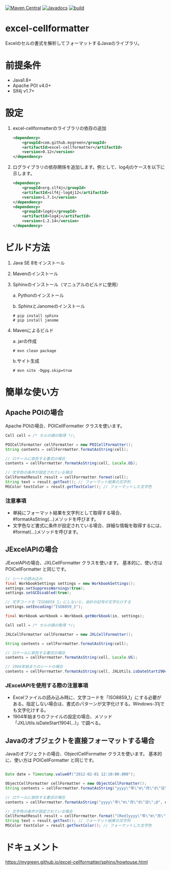 [![Maven Central](https://maven-badges.herokuapp.com/maven-central/com.github.mygreen/excel-cellformatter/badge.svg)](https://maven-badges.herokuapp.com/maven-central/com.github.mygreen/excel-cellformatter/)
[![Javadocs](http://javadoc.io/badge/com.github.mygreen/excel-cellformatter.svg?color=blue)](http://javadoc.io/doc/com.github.mygreen/excel-cellformatter)
[![build](https://github.com/mygreen/excel-cellformatter/actions/workflows/maven.yml/badge.svg)](https://github.com/mygreen/excel-cellformatter/actions/workflows/maven.yml)

# excel-cellformatter
Excelのセルの書式を解析してフォーマットするJavaのライブラリ。

# 前提条件
+ Java1.8+
+ Apache POI v4.0+
+ Slf4j v1.7+


# 設定

1. excel-cellformatterのライブラリの依存の追加
    ```xml
    <dependency>
        <groupId>com.github.mygreen</groupId>
        <artifactId>excel-cellformatter</artifactId>
        <version>0.12</version>
    </dependency>
    ```

2. ログライブラリの依存関係を追加します。例として、log4jのケースを以下に示します。
    ```xml
    <dependency>
        <groupId>org.slf4j</groupId>
        <artifactId>slf4j-log4j12</artifactId>
        <version>1.7.1</version>
    </dependency>
    <dependency>
        <groupId>log4j</groupId>
        <artifactId>log4j</artifactId>
        <version>1.2.14</version>
    </dependency>
    ```

# ビルド方法

1. Java SE 8をインストール
2. Mavenのインストール
3. Sphinxのインストール（マニュアルのビルドに使用）

    a. Pythonのインストール

    b. SphinxとJanomeのインストール
    ```console
    # pip install sphinx
    # pip install janome
    ```
4. Mavenによるビルド

    a. jarの作成
    ```console
    # mvn clean package
    ```
    b.サイト生成
    ```console
    # mvn site -Dgpg.skip=true
    ```

# 簡単な使い方
## Apache POIの場合

Apache POIの場合、POICellFormatter クラスを使います。

```java
Cell cell = /* セルの値の取得 */;

POICellFormatter cellFormatter = new POICellFormatter();
String contents = cellForrmatter.formatAsString(cell);

// ロケールに依存する書式の場合
contents = cellForrmatter.formatAsString(cell, Locale.US);

// 文字色の条件が設定されている場合
CellFormatResult result = cellForrmatter.format(cell);
String text = result.getText(); // フォーマット結果の文字列
MSColor textColor = result.getTextColor(); // フォーマットした文字色

```

### 注意事項
- 単純にフォーマット結果を文字列として取得する場合、#formatAsString(...)メソッドを呼びます。
- 文字色など書式に条件が設定されている場合、詳細な情報を取得するには、#format(...)メソッドを呼びます。

## JExcelAPIの場合

JExcelAPIの場合、JXLCellFormatter クラスを使います。
基本的に、使い方は POICellFormatter と同じです。

```java
// シートの読み込み
final WorkbookSettings settings = new WorkbookSettings();
settings.setSuppressWarnings(true);
settings.setGCDisabled(true);

// 文字コードを「ISO8859_1」にしないと、会計の記号が文字化けする
settings.setEncoding("ISO8859_1");

final Workbook workbook = Workbook.getWorkbook(in, settings);

Cell cell = /* セルの値の取得 */;

JXLCellFormatter cellFormatter = new JXLCellFormatter();

String contents = cellForrmatter.formatAsString(cell);

// ロケールに依存する書式の場合
contents = cellForrmatter.formatAsString(cell, Locale.US);

// 1904年始まりのシートの場合
contents = cellForrmatter.formatAsString(cell, JXLUtils.isDateStart1904(sheet));

```

### JExcelAPIを使用する際の注意事項
- Excelファイルの読み込み時に、文字コードを「ISO8859_1」にする必要がある。指定しない場合は、書式のパターンが文字化けする。Windows-31jでも文字化けする。
- 1904年始まりのファイルの設定の場合、メソッド「JXLUtils.isDateStart1904(...)」で調べる。


## Javaのオブジェクトを直接フォーマットする場合

Javaのオブジェクトの場合、ObjectCellFormatter クラスを使います。
基本的に、使い方は POICellFormatter と同じです。

```java

Date date = Timestamp.valueOf("2012-02-01 12:10:00.000");

ObjectCellFormatter cellFormatter = new ObjectCellFormatter();
String contents = cellForrmatter.formatAsString("yyyy\"年\"m\"月\"d\"日\";@", date);

// ロケールに依存する書式の場合
contents = cellForrmatter.formatAsString("yyyy\"年\"m\"月\"d\"日\";@", date, Locale.US);

// 文字色の条件が設定されている場合
CellFormatResult result = cellForrmatter.format("[Red]yyyy\"年\"m\"月\"d\"日\";@", date);
String text = result.getText(); // フォーマット結果の文字列
MSColor textColor = result.getTextColor(); // フォーマットした文字色

```


# ドキュメント
https://mygreen.github.io/excel-cellformatter/sphinx/howtouse.html
